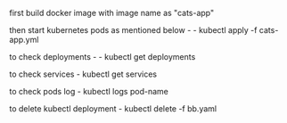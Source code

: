first build docker image with image name as "cats-app"

then start kubernetes pods as mentioned below - 
    - kubectl apply -f cats-app.yml 

to check deployments - 
    - kubectl get deployments

to check services 
    -  kubectl get services

to check pods log
    - kubectl logs pod-name

to delete kubectl deployment
    - kubectl delete -f bb.yaml